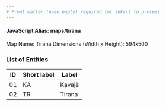 ```yaml
---
# Front matter (even empty) required for Jekyll to process
---
```


#### JavaScript Alias: maps/tirana

Map Name: Tirana
Dimensions (Width x Height): 594x500





### List of Entities

ID | Short label | Label
---|---|---|
01|KA|Kavajë
02|TR|Tirana


